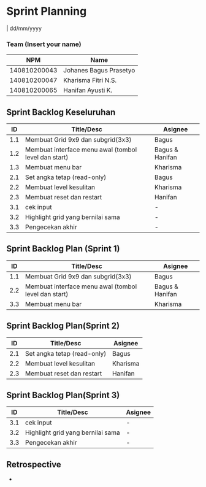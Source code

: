 # Sprint Planning 
| dd/mm/yyyy

### Team (Insert your name)
| NPM           | Name                    |
| ------------- |-------------------------|
| 140810200043  | Johanes Bagus Prasetyo  |
| 140810200047  | Kharisma Fitri N.S.     |
| 140810200065  | Hanifan Ayusti K.       |

## Sprint Backlog Keseluruhan 
| ID  | Title/Desc | Asignee | 
| --- | ---------- | ------- | 
| 1.1 | Membuat Grid 9x9 dan subgrid(3x3) | Bagus | 
| 1.2 | Membuat interface menu awal (tombol level dan start) | Bagus & Hanifan | 
| 1.3 | Membuat menu bar | Kharisma |
| 2.1 | Set angka tetap (read-only) | Bagus|
| 2.2 | Membuat level kesulitan | Kharisma |
| 2.3 | Membuat reset dan restart  | Hanifan |
| 3.1 | cek input | - |
| 3.2 | Highlight grid yang bernilai sama  | - |
| 3.3 | Pengecekan akhir| - |

## Sprint Backlog Plan (Sprint 1)
| ID  | Title/Desc | Asignee | 
| --- | ---------- | ------- | 
| 1.1 | Membuat Grid 9x9 dan subgrid(3x3) | Bagus | 
| 2.2 | Membuat interface menu awal (tombol level dan start) | Bagus & Hanifan | 
| 3.3 | Membuat menu bar | Kharisma |

## Sprint  Backlog Plan(Sprint 2)

| ID  | Title/Desc | Asignee | 
| --- | ---------- | ------- | 
| 2.1 | Set angka tetap (read-only) | Bagus| 
| 2.2 | Membuat level kesulitan |Kharisma |
| 2.3 | Membuat reset dan restart  | Hanifan | 

## Sprint  Backlog Plan(Sprint 3)
| ID  | Title/Desc | Asignee |
| --- | ---------- | ------- | 
| 3.1 | cek input | - |
| 3.2 | Highlight grid yang bernilai sama  | - | 
| 3.3 | Pengecekan akhir| - | 


## Retrospective 
-
